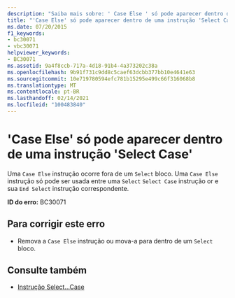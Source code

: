 ```yaml
---
description: "Saiba mais sobre: ' Case Else ' só pode aparecer dentro de uma instrução ' Select Case '"
title: "'Case Else' só pode aparecer dentro de uma instrução 'Select Case'"
ms.date: 07/20/2015
f1_keywords:
- bc30071
- vbc30071
helpviewer_keywords:
- BC30071
ms.assetid: 9a4f8ccb-717a-4d18-91b4-4a373202c38a
ms.openlocfilehash: 9b91f731c9dd8c5caef63dcbb377bb10e4641e63
ms.sourcegitcommit: 10e719780594efc781b15295e499c66f316068b8
ms.translationtype: MT
ms.contentlocale: pt-BR
ms.lasthandoff: 02/14/2021
ms.locfileid: "100483840"
---
```

# <a name="case-else-can-only-appear-inside-a-select-case-statement"></a>'Case Else' só pode aparecer dentro de uma instrução 'Select Case'

Uma `Case Else` instrução ocorre fora de um `Select` bloco. Uma `Case Else` instrução só pode ser usada entre uma `Select` `Select Case` instrução or e sua `End Select` instrução correspondente.  
  
 **ID do erro:** BC30071  
  
## <a name="to-correct-this-error"></a>Para corrigir este erro  
  
- Remova a `Case Else` instrução ou mova-a para dentro de um `Select` bloco.  
  
## <a name="see-also"></a>Consulte também

- [Instrução Select...Case](../language-reference/statements/select-case-statement.md)
